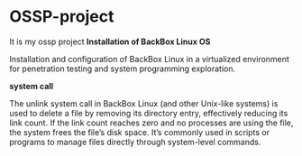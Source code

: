 # OSSP-project
It is my ossp project
**Installation of BackBox Linux OS**

Installation and configuration of BackBox Linux in a virtualized environment for penetration testing and system programming exploration.

**system call**

The unlink system call in BackBox Linux (and other Unix-like systems) is used to delete a file by removing its directory entry, effectively reducing its link count. If the link count reaches zero and no processes are using the file, the system frees the file’s disk space. It’s commonly used in scripts or programs to manage files directly through system-level commands.
